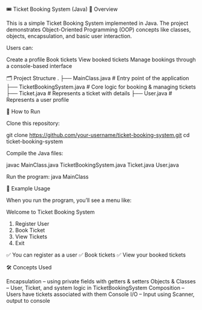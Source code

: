 🎟️ Ticket Booking System (Java)
📌 Overview

This is a simple Ticket Booking System implemented in Java.
The project demonstrates Object-Oriented Programming (OOP) concepts like classes, objects, encapsulation, and basic user interaction.

Users can:

Create a profile
Book tickets
View booked tickets
Manage bookings through a console-based interface

🗂️ Project Structure
.
├── MainClass.java           # Entry point of the application
├── TicketBookingSystem.java # Core logic for booking & managing tickets
├── Ticket.java              # Represents a ticket with details
├── User.java                # Represents a user profile

🚀 How to Run

Clone this repository:

git clone https://github.com/your-username/ticket-booking-system.git
cd ticket-booking-system


Compile the Java files:

javac MainClass.java TicketBookingSystem.java Ticket.java User.java


Run the program:
java MainClass

📖 Example Usage

When you run the program, you’ll see a menu like:

Welcome to Ticket Booking System
1. Register User
2. Book Ticket
3. View Tickets
4. Exit


✅ You can register as a user
✅ Book tickets
✅ View your booked tickets

🛠️ Concepts Used

Encapsulation – using private fields with getters & setters
Objects & Classes – User, Ticket, and system logic in TicketBookingSystem
Composition – Users have tickets associated with them
Console I/O – Input using Scanner, output to console
